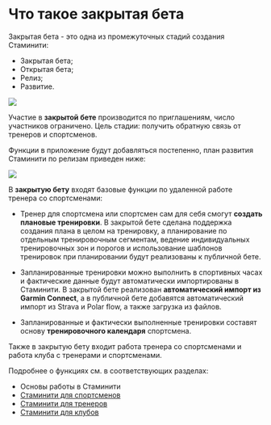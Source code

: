 # Что такое закрытая бета

Закрытая бета - это одна из промежуточных стадий создания Стаминити:
* Закрытая бета;
* Открытая бета;
* Релиз;
* Развитие.

![](http://content.staminity.com/assets/images/Стадии.png)

Участие в **закрытой бете** производится по приглашениям, число участников ограничено. 
Цель стадии: получить обратную связь от тренеров и спортсменов.

Функции в приложение будут добавляться постепенно, план развития Стаминити по релизам приведен ниже:

![](http://content.staminity.com/assets/images//Staminity_functions_stages.png)

В **закрытую бету** входят базовые функции по удаленной работе тренера со спортсменами:

* Тренер для спортсмена или спортсмен сам для себя смогут **создать плановые тренировки**. В закрытой бете сделана поддержка создания плана в целом на тренировку, а планирование по отдельным тренировочным сегментам, ведение индивидуальных тренировочных зон и порогов и использование шаблонов тренировок при планировании будут реализованы к публичной бете.

* Запланированные тренировки можно выполнить в спортивных часах и фактические данные будут автоматически импортированы в Стаминити. В закрытой бете реализован **автоматический импорт из Garmin Connect**, а в публичной бете добавятся автоматический импорт из Strava и Polar flow, а также загрузка из файлов.

* Запланированные и фактически выполненные тренировки составят основу **тренировочного календаря** спортсмена.

Также в закрытую бету входит работа тренера со спортсменами и работа клуба с тренерами и спортсменами.

Подробнее о функциях см. в соответствующих разделах:
* Основы работы в Стаминити
* [Стаминити для спортсменов](/athletes/staminity-for-athlete.md) 
* [Стаминити для тренеров](/coaches/staminity-for-coach.md)
* [Стаминити для клубов](/clubs/staminity-for-clubs.md)



